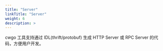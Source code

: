 ```yaml
---
title: "Server"
linkTitle: "Server"
weight: 6
description: >
---
```


cwgo 工具支持通过 IDL(thrift/protobuf) 生成 HTTP Server 或 RPC Server 的代码，方便用户开发。

